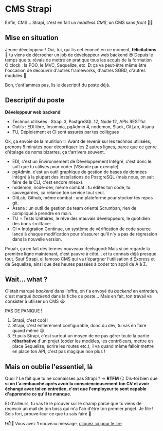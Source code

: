 # CMS Strapi

Enfin, CMS... Strapi, c'est en fait un _headless CMS_, un CMS sans _front_ :woman_shrugging:

## Mise en situation

Jeune développeur ! Oui, toi, qui lis cet énoncé en ce moment, **félicitations** :tada: tu viens de décrocher un job de développeur web backend :heart_eyes: Depuis le temps que tu rêvais de mettre en pratique tous les acquis de la formation O'clock : la POO, le MVC, Sequelize, etc. Et ça va peut-être même être l'occasion de découvrir d'autres frameworks, d'autres SGBD, d'autres modules :rocket:

Bon, t'enflammes pas, lis le descriptif du poste déjà.

## Descriptif du poste

**Développeur web backend**
- Technos utilisées : Strapi 3, PostgreSQL 12, Node 12, APIs RESTful
- Outils : EDI libre, Insomnia, pgAdmin 4, nodemon, Slack, GitLab, Asana
- TU, Déploiement et CI sont assurés par tes collègues

Ok, ça envoie de la munition :boom: Avant de revenir sur les technos utilisées, prenons 5 minutes pour décortiquer les 2 autres lignes, parce que ce genre d'étalage de noms bizarres, ça t'arrivera souvent.

- EDI, c'est un Environnement de Développement Intégré, c'est donc le soft que tu utilises pour coder (VScode par exemple).
- pgAdmin, c'est un outil graphique de gestion de bases de données intégré à la plupart des installations de PostgreSQL (mais nous, on sait faire de la CLI, c'est encore mieux).
- nodemon, node-dev, même combat : tu édites ton code, tu sauvegardes, ça relance ton service tout seul.
- GitLab, Github, même combat : une plateforme pour stocker tes repos git.
- Asana : un outil de gestion de team orienté Scrumban, rien de compliqué à prendre en main.
- TU = Tests Unitaires, le rêve des mauvais développeurs, le quotidien des bons :trollface:
- CI = Intégration Continue, un système de vérification de code source lancé à chaque modification pour s'assurer qu'il n'y a pas de régression dans la nouvelle version.

Pouah, ça en fait des termes nouveaux :feelsgood: Mais si on regarde la première ligne maintenant, c'est pauvre à côté... et tu connais déjà presque tout. Sauf Strapi, el famoso CMS qui va t'épargner l'utilisation d'Express et de Sequelize, ainsi que des heures passées à coder ton appli de A à Z.

## Wait... what ?

C'était marqué _backend_ dans l'offre, on t'a envoyé du _backend_ en entretien, c'est marqué _backend_ dans la fiche de poste... Mais en fait, ton travail va consister à utiliser un CMS :sob:

PAS DE PANIQUE !
1. Strapi, c'est cool !
2. Strapi, c'est entièrement configurable, donc du dév, tu vas en faire quand même :wink:
3. Et puis Strapi, c'est surtout un moyen de ne pas gérer toute la partie **rébarbative** d'un projet (coder les modèles, les contrôleurs, mettre en place Sequelize, écrire les routes etc.), il va quand même falloir mettre en place ton API, c'est pas magique non plus !

## Mais on oublie l'essentiel, là

Quoi ? Le fait que tu ne connaisses pas Strapi ? => **RTFM** :smirk: Dis-toi bien que **si on t'a embauché après avoir lu consciencieusement ton CV et avoir échangé avec toi en entretien, c'est que l'employeur te sent capable d'apprendre ce qu'il te manque**.

Et d'ailleurs, tu vas te le prouver sur le champ parce que tu viens de recevoir un mail de ton boss qui m'a l'air d'être ton premier projet. Je file ! Sois fort, prouve-leur ce que tu sais faire :muscle:

:exclamation::mailbox::love_letter: Vous avez **1** nouveau message, [cliquez ici pour le lire](./brief.md)